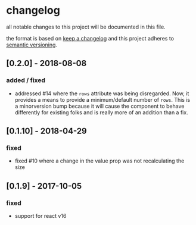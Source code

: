 # changelog
all notable changes to this project will be documented in this file.

the format is based on [keep a changelog](http://keepachangelog.com/en/1.0.0/)
and this project adheres to [semantic versioning](http://semver.org/spec/v2.0.0.html).

## [0.2.0] - 2018-08-08

### added / fixed
- addressed #14 where the `rows` attribute was being disregarded. Now, it
  provides a means to provide a minimum/default number of `rows`. This is a
  minorversion bump because it will cause the component to behave differently
  for existing folks and is really more of an addition than a fix.

## [0.1.10] - 2018-04-29

### fixed
- fixed #10 where a change in the value prop was not recalculating the size

## [0.1.9] - 2017-10-05

### fixed
- support for react v16
